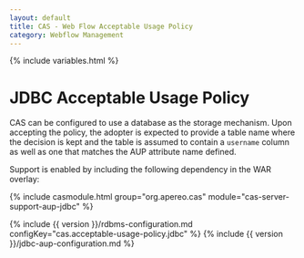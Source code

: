 ```yaml
---
layout: default
title: CAS - Web Flow Acceptable Usage Policy
category: Webflow Management
---
```


{% include variables.html %}

# JDBC Acceptable Usage Policy

CAS can be configured to use a database as the storage mechanism. Upon accepting the
policy, the adopter is expected to provide a table name where the  decision
is kept and the table is assumed to contain a `username` column as well as
one that matches the AUP attribute name defined.

Support is enabled by including the following dependency in the WAR overlay:

{% include casmodule.html group="org.apereo.cas" module="cas-server-support-aup-jdbc" %}

{% include {{ version }}/rdbms-configuration.md configKey="cas.acceptable-usage-policy.jdbc" %}
{% include {{ version }}/jdbc-aup-configuration.md %}
